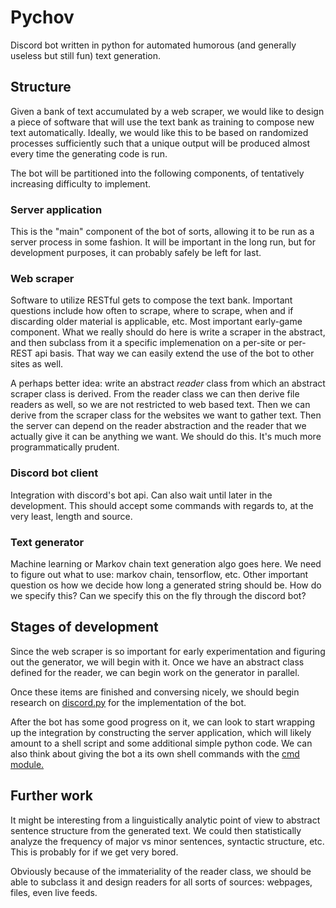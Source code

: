 # Pychov

Discord bot written in python for automated humorous (and generally useless but still fun) text generation.

## Structure

Given a bank of text accumulated by a web scraper, we would like to design a piece of software that will use the text bank as training to compose new text automatically. Ideally, we would like this to be based on randomized processes sufficiently such that a unique output will be produced almost every time the generating code is run.

The bot will be partitioned into the following components, of tentatively increasing difficulty to implement.

### Server application

This is the "main" component of the bot of sorts, allowing it to be run as a server process in some fashion. It will be important in the long run, but for development purposes, it can probably safely be left for last.

### Web scraper

Software to utilize RESTful gets to compose the text bank. Important questions include how often to scrape, where to scrape, when and if discarding older material is applicable, etc. Most important early-game component. What we really should do here is write a scraper in the abstract, and then subclass from it a specific implemenation on a per-site or per-REST api basis. That way we can easily extend the use of the bot to other sites as well.

A perhaps better idea: write an abstract *reader* class from which an abstract scraper class is derived. From the reader class we can then derive file readers as well, so we are not restricted to web based text. Then we can derive from the scraper class for the websites we want to gather text. Then the server can depend on the reader abstraction and the reader that we actually give it can be anything we want. We should do this. It's much more programmatically prudent.

### Discord bot client

Integration with discord's bot api. Can also wait until later in the development. This should accept some commands with regards to, at the very least, length and source.

### Text generator

Machine learning or Markov chain text generation algo goes here. We need to figure out what to use: markov chain, tensorflow, etc. Other important question os how we decide how long a generated string should be. How do we specify this? Can we specify this on the fly through the discord bot?


## Stages of development

Since the web scraper is so important for early experimentation and figuring out the generator, we will begin with it. Once we have an abstract class defined for the reader, we can begin work on the generator in parallel.

Once these items are finished and conversing nicely, we should begin research on [discord.py](https://github.com/Rapptz/discord.py) for the implementation of the bot.

After the bot has some good progress on it, we can look to start wrapping up the integration by constructing the server application, which will likely amount to a shell script and some additional simple python code. We can also think about giving the bot a its own shell commands with the [cmd module.](https://docs.python.org/3/library/cmd.html)

## Further work

It might be interesting from a linguistically analytic point of view to abstract sentence structure from the generated text. We could then statistically analyze the frequency of major vs minor sentences, syntactic structure, etc. This is probably for if we get very bored.

Obviously because of the immateriality of the reader class, we should be able to subclass it and design readers for all sorts of sources: webpages, files, even live feeds.
